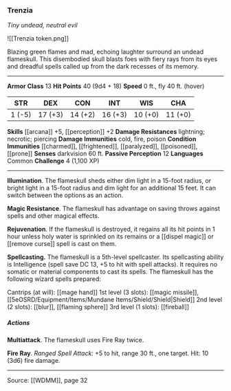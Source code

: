 ### Trenzia
_Tiny undead, neutral evil_

![[Trenzia token.png]]

Blazing green flames and mad, echoing laughter surround an undead flameskull. This disembodied skull blasts foes with fiery rays from its eyes and dreadful spells called up from the dark recesses of its memory.






---

**Armor Class** 13
**Hit Points** 40 (9d4 + 18)
**Speed** 0 ft., fly 40 ft. (hover)

| STR     | DEX     | CON     | INT     | WIS     | CHA     |
|---------|---------|---------|---------|---------|---------|
| 1 (-5) | 17 (+3) | 14 (+2) | 16 (+3) | 10 (+0) | 11 (+0) |

**Skills** [[arcana]] +5, [[perception]] +2
**Damage Resistances** lightning; necrotic; piercing
**Damage Immunities** cold, fire, poison
**Condition Immunities** [[charmed]], [[frightened]], [[paralyzed]], [[poisoned]], [[prone]]
**Senses** darkvision 60 ft.
**Passive Perception** 12
**Languages** Common
**Challenge** 4 (1,100 XP)

---

**Illumination**. The flameskull sheds either dim light in a 15-foot radius, or bright light in a 15-foot radius and dim light for an additional 15 feet. It can switch between the options as an action.

**Magic Resistance**. The flameskull has advantage on saving throws against spells and other magical effects.

**Rejuvenation**. If the flameskull is destroyed, it regains all its hit points in 1 hour unless holy water is sprinkled on its remains or a [[dispel magic]] or [[remove curse]] spell is cast on them.

**Spellcasting.** The flameskull is a 5th-level spellcaster. Its spellcasting ability is Intelligence (spell save DC 13, +5 to hit with spell attacks). It requires no somatic or material components to cast its spells. The flameskull has the following wizard spells prepared:

Cantrips (at will): [[mage hand]]
1st level (3 slots): [[magic missile]], [[5eOSRD/Equipment/Items/Mundane Items/Shield/Shield|Shield]]
2nd level (2 slots): [[blur]], [[flaming sphere]]
3rd level (1 slots): [[fireball]]

##### Actions
**Multiattack**. The flameskull uses Fire Ray twice.

**Fire Ray**. _Ranged Spell Attack:_ +5 to hit, range 30 ft., one target. Hit: 10 (3d6) fire damage.


---

Source: [[WDMM]], page 32